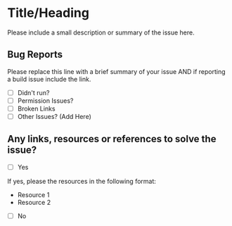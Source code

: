 # Title/Heading

Please include a small description or summary of the issue here.

## Bug Reports
Please replace this line with a brief summary of your issue AND if reporting a build issue include the link.

- [ ] Didn't run?
- [ ] Permission Issues?
- [ ] Broken Links
- [ ] Other Issues? (Add Here)

## Any links, resources or references to solve the issue?
- [ ] Yes

If yes, please the resources in the following format:
- Resource 1
- Resource 2

- [ ] No